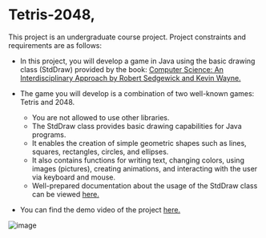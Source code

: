 # Tetris-2048,

This project is an undergraduate course project. Project constraints and requirements are as follows:

- In this project, you will develop a game in Java using the basic drawing class (StdDraw) provided by the book: [Computer Science: An Interdisciplinary Approach by Robert Sedgewick and Kevin Wayne.]([/guides/content/editing-an-existing-page#modifying-front-matter](https://anvilproject.org/guides/content/creating-links))
- The game you will develop is a combination of two well-known games: Tetris and 2048.

  * You are not allowed to use other libraries. 
  * The StdDraw class provides basic drawing capabilities for Java programs. 
  * It enables the creation of simple geometric shapes such as lines, squares, rectangles, circles, and ellipses. 
  * It also contains functions for writing text, changing colors, using images (pictures), creating animations, and interacting with the user via keyboard and mouse. 
  * Well-prepared documentation about the usage of the StdDraw class can be viewed [here.](https://introcs.cs.princeton.edu/java/stdlib/javadoc/StdDraw.html)

- You can find the demo video of the project [here.](https://drive.google.com/file/d/1XaQPz4KUzTgGX5y3uey2N5CHaRBhTOiN/view?usp=sharing)

![image](https://user-images.githubusercontent.com/110589752/188482655-82b7ae1e-7db0-4ca6-acc4-d560c9d7e20a.png)
